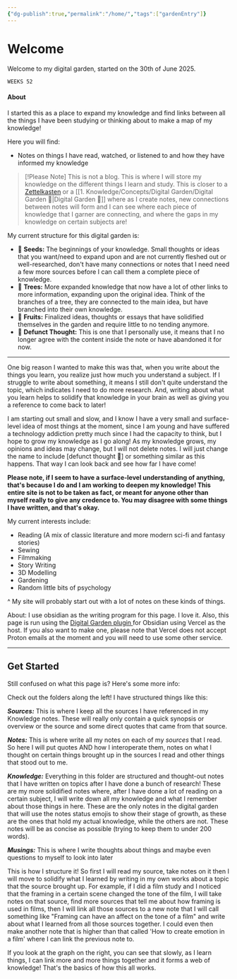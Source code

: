 ```yaml
---
{"dg-publish":true,"permalink":"/home/","tags":["gardenEntry"]}
---
```


# Welcome
Welcome to my digital garden, started on the 30th of June 2025.

```ktr-heatmap
WEEKS 52
```
#### About
I started this as a place to expand my knowledge and find links between all the things I have been studying or thinking about to make a map of my knowledge! 

Here you will find:
- Notes on things I have read, watched, or listened to and how they have informed my knowledge

> [!Please Note]
> This is not a blog. This is where I will store my knowledge on the different things I learn and study. This is closer to a [Zettelkasten](https://en.wikipedia.org/wiki/Zettelkasten) or a [[1. Knowledge/Concepts/Digital Garden/Digital Garden 🌱\|Digital Garden 🌱]] where as I create notes, new connections between notes will form and I can see where each piece of knowledge that I garner are connecting, and where the gaps in my knowledge on certain subjects are! 

My current structure for this digital garden is:
- 🌱 **Seeds:** The beginnings of your knowledge. Small thoughts or ideas that you want/need to expand upon and are not currently fleshed out or well-researched, don't have many connections or notes that I need need a few more sources before I can call them a complete piece of knowledge.
- 🌳 **Trees:** More expanded knowledge that now have a lot of other links to more information, expanding upon the original idea. Think of the branches of a tree, they are connected to the main idea, but have branched into their own knowledge.
- 🍎 **Fruits:** Finalized ideas, thoughts or essays that have solidified themselves in the garden and require little to no tending anymore.
- 🥀 **Defunct Thought:** This is one that I personally use, it means that I no longer agree with the content inside the note or have abandoned it for now.

---------------------

One big reason I wanted to make this was that, when you write about the things you learn, you realize just how much you understand a subject. If I struggle to write about something, it means I still don't quite understand the topic, which indicates I need to do more research. And, writing about what you learn helps to solidify that knowledge in your brain as well as giving you a reference to come back to later!

I am starting out small and slow, and I know I have a very small and surface-level idea of most things at the moment, since I am young and have suffered a technology addiction pretty much since I had the capacity to think, but I hope to grow my knowledge as I go along! As my knowledge grows, my opinions and ideas may change, but I will not delete notes. I will just change the name to include [defunct thought 🥀] or something similar as this happens. That way I can look back and see how far I have come! 

**Please note, if I seem to have a surface-level understanding of anything, that's because I do and I am working to deepen my knowledge! This entire site is not to be taken as fact, or meant for anyone other than myself really to give any credence to. You may disagree with some things I have written, and that's okay.**

My current interests include:
- Reading (A mix of classic literature and more modern sci-fi and fantasy stories)
- Sewing
- Filmmaking
- Story Writing
- 3D Modelling
- Gardening
- Random little bits of psychology

^ My site will probably start out with a lot of notes on these kinds of things. 

About:
I use obsidian as the writing program for this page. I love it. Also, this page is run using the [Digital Garden plugin ](https://dg-docs.ole.dev/getting-started/01-getting-started/)for Obsidian using Vercel as the host. If you also want to make one, please note that Vercel does not accept Proton emails at the moment and you will need to use some other service. 

----------------------
## Get Started
Still confused on what this page is? Here's some more info:

Check out the folders along the left! 
I have structured things like this: 


***Sources:*** This is where I keep all the sources I have referenced in my Knowledge notes. These will really only contain a quick synopsis or overview or the source and some direct quotes that came from that source.

***Notes:*** This is where write all my notes on each of my *sources* that I read. So here I will put quotes AND how I interoperate them, notes on what I thought on certain things brought up in the sources I read and other things that stood out to me. 

***Knowledge:*** Everything in this folder are structured and thought-out notes that I have written on topics after I have done a bunch of research! These are my more solidified notes where, after I have done a lot of reading on a certain subject, I will write down all my knowledge and what I remember about those things in here. These are the only notes in the digital garden that will use the notes status emojis to show their stage of growth, as these are the ones that hold my actual knowledge, while the others are not. 
These notes will be as concise as possible (trying to keep them to under 200 words).

***Musings:*** This is where I write thoughts about things and maybe even questions to myself to look into later


This is how I structure it! So first I will read my source, take notes on it then I will move to solidify what I learned by writing in my own works about a topic that the source brought up. For example, if I did a film study and I noticed that the framing in a certain scene changed the tone of the film, I will take notes on that source, find more sources that tell me about how framing is used in films, then I will link all those sources to a new note that I will call something like "Framing can have an affect on the tone of a film" and write about what I learned from all those sources together. 
I could even then make another note that is higher than that called 'How to create emotion in a film' where I can link the previous note to. 

If you look at the graph on the right, you can see that slowly, as I learn things, I can link more and more things together and it forms a web of knowledge! 
That's the basics of how this all works.

